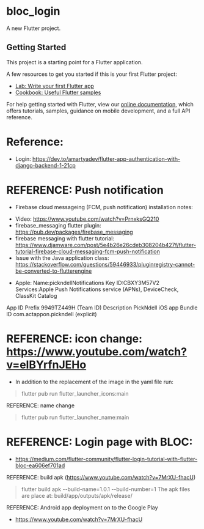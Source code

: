 # bloc_login

A new Flutter project.

## Getting Started

This project is a starting point for a Flutter application.

A few resources to get you started if this is your first Flutter project:

- [Lab: Write your first Flutter app](https://flutter.dev/docs/get-started/codelab)
- [Cookbook: Useful Flutter samples](https://flutter.dev/docs/cookbook)

For help getting started with Flutter, view our
[online documentation](https://flutter.dev/docs), which offers tutorials,
samples, guidance on mobile development, and a full API reference.


# Reference:
* Login: https://dev.to/amartyadev/flutter-app-authentication-with-django-backend-1-21cp

# REFERENCE: Push notification
* Firebase cloud messageing (FCM, push notification) installation notes:
- Video: https://www.youtube.com/watch?v=PrnxksGQ210
- firebase_messaging flutter plugin: https://pub.dev/packages/firebase_messaging
- firebase messaging with flutter tutorial: https://www.djamware.com/post/5e4b26e26cdeb308204b427f/flutter-tutorial-firebase-cloud-messaging-fcm-push-notification
- Issue with the Java application class: https://stackoverflow.com/questions/59446933/pluginregistry-cannot-be-converted-to-flutterengine 

* Apple:
Name:pickndellNotifications
Key ID:CBXY3M57V2
Services:Apple Push Notifications service (APNs), DeviceCheck, ClassKit Catalog

App ID Prefix
9949TZ449H (Team ID)
Description
PickNdell iOS app
Bundle ID
com.actappon.pickndell (explicit)

# REFERENCE: icon change: https://www.youtube.com/watch?v=elBYrfnJEHo
- In addition to the replacement of the image in the yaml file run:

> flutter pub run flutter_launcher_icons:main

REFERENCE: name change
> flutter pub run flutter_launcher_name:main

# REFERENCE: Login page with BLOC: 
- https://medium.com/flutter-community/flutter-login-tutorial-with-flutter-bloc-ea606ef701ad

REFERENCE: build apk (https://www.youtube.com/watch?v=7MrXU-fhacU)
> flutter build apk --build-name=1.0.1 --build-number=1
The apk files are place at: build/app/outputs/apk/release/

REFERENCE: Android app deployment on to the Google Play
- https://www.youtube.com/watch?v=7MrXU-fhacU
